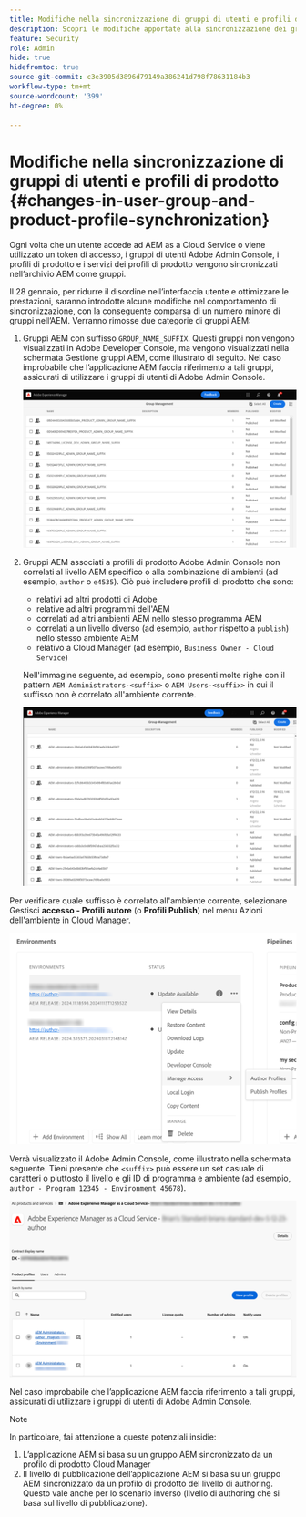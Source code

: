 ```yaml
---
title: Modifiche nella sincronizzazione di gruppi di utenti e profili di prodotto
description: Scopri le modifiche apportate alla sincronizzazione dei gruppi di utenti e dei profili di prodotto in AEM as a Cloud Service
feature: Security
role: Admin
hide: true
hidefromtoc: true
source-git-commit: c3e3905d3896d79149a386241d798f78631184b3
workflow-type: tm+mt
source-wordcount: '399'
ht-degree: 0%

---
```



# Modifiche nella sincronizzazione di gruppi di utenti e profili di prodotto {#changes-in-user-group-and-product-profile-synchronization}

Ogni volta che un utente accede ad AEM as a Cloud Service o viene utilizzato un token di accesso, i gruppi di utenti Adobe Admin Console, i profili di prodotto e i servizi dei profili di prodotto vengono sincronizzati nell’archivio AEM come gruppi.

Il 28 gennaio, per ridurre il disordine nell’interfaccia utente e ottimizzare le prestazioni, saranno introdotte alcune modifiche nel comportamento di sincronizzazione, con la conseguente comparsa di un numero minore di gruppi nell’AEM. Verranno rimosse due categorie di gruppi AEM:

1. Gruppi AEM con suffisso `GROUP_NAME_SUFFIX`. Questi gruppi non vengono visualizzati in Adobe Developer Console, ma vengono visualizzati nella schermata Gestione gruppi AEM, come illustrato di seguito. Nel caso improbabile che l’applicazione AEM faccia riferimento a tali gruppi, assicurati di utilizzare i gruppi di utenti di Adobe Admin Console.

   ![Gruppi rimossi 1](/help/security/assets/removed-groups-1.png)

1. Gruppi AEM associati a profili di prodotto Adobe Admin Console non correlati al livello AEM specifico o alla combinazione di ambienti (ad esempio, `author` o `e4535`). Ciò può includere profili di prodotto che sono:

   * relativi ad altri prodotti di Adobe
   * relative ad altri programmi dell&#39;AEM
   * correlati ad altri ambienti AEM nello stesso programma AEM
   * correlati a un livello diverso (ad esempio, `author` rispetto a `publish`) nello stesso ambiente AEM
   * relativo a Cloud Manager (ad esempio, `Business Owner - Cloud Service`)

   Nell&#39;immagine seguente, ad esempio, sono presenti molte righe con il pattern `AEM Administrators-<suffix>` o `AEM Users-<suffix>` in cui il suffisso non è correlato all&#39;ambiente corrente.

   ![Gruppi rimossi 2](/help/security/assets/removed-groups-2.png)

Per verificare quale suffisso è correlato all&#39;ambiente corrente, selezionare Gestisci **accesso - Profili autore** (o **Profili Publish**) nel menu Azioni dell&#39;ambiente in Cloud Manager.

![Controlla suffissi](/help/security/assets/suffix-check.png)

Verrà visualizzato il Adobe Admin Console, come illustrato nella schermata seguente. Tieni presente che `<suffix>` può essere un set casuale di caratteri o piuttosto il livello e gli ID di programma e ambiente (ad esempio, `author - Program 12345 - Environment 45678`).

![Suffissi nell&#39;Admin Console](/help/security/assets/admin-console-profile-suffixes.png)

Nel caso improbabile che l’applicazione AEM faccia riferimento a tali gruppi, assicurati di utilizzare i gruppi di utenti di Adobe Admin Console.

>[!NOTE]
>
>In particolare, fai attenzione a queste potenziali insidie:
>
>1. L’applicazione AEM si basa su un gruppo AEM sincronizzato da un profilo di prodotto Cloud Manager
>1. Il livello di pubblicazione dell’applicazione AEM si basa su un gruppo AEM sincronizzato da un profilo di prodotto del livello di authoring. Questo vale anche per lo scenario inverso (livello di authoring che si basa sul livello di pubblicazione).